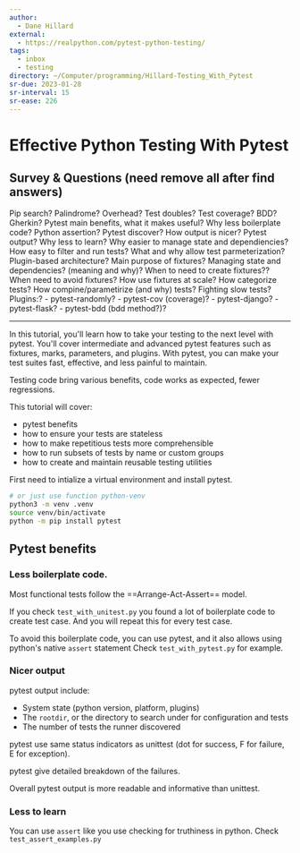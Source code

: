 ```yaml
---
author:
  - Dane Hillard
external:
  - https://realpython.com/pytest-python-testing/
tags:
  - inbox
  - testing
directory: ~/Computer/programming/Hillard-Testing_With_Pytest
sr-due: 2023-01-28
sr-interval: 15
sr-ease: 226
---
```


# Effective Python Testing With Pytest

## Survey & Questions (need remove all after find answers)

Pip search?
Palindrome?
Overhead?
Test doubles?
Test coverage?
BDD?
Gherkin?
Pytest main benefits, what it makes useful?
Why less boilerplate code?
Python assertion?
Pytest discover?
How output is nicer?
Pytest output?
Why less to learn?
Why easier to manage state and dependiencies?
How easy to filter and run tests?
What and why allow test parmeterization?
Plugin-based architecture?
Main purpose of fixtures?
Managing state and dependencies? (meaning and why)?
When to need to create fixtures??
When need to avoid fixtures?
How use fixtures at scale?
How categorize tests?
How compine/parametirize (and why) tests?
Fighting slow tests?
Plugins:?
    - pytest-randomly?
    - pytest-cov (coverage)?
    - pytest-django?
    - pytest-flask?
    - pytest-bdd (bdd method?)?

---

In this tutorial, you'll learn how to take your testing to the next level with
pytest. You'll cover intermediate and advanced pytest features such as fixtures,
marks, parameters, and plugins. With pytest, you can make your test suites fast,
effective, and less painful to maintain.

Testing code bring various benefits, code works as expected, fewer regressions.

This tutorial will cover:
- pytest benefits
- how to ensure your tests are stateless
- how to make repetitious tests more comprehensible
- how to run subsets of tests by name or custom groups
- how to create and maintain reusable testing utilities

First need to intialize a virtual environment and install pytest.

```bash
# or just use function python-venv
python3 -m venv .venv
source venv/bin/activate
python -m pip install pytest
```

## Pytest benefits

### Less boilerplate code.

Most functional tests follow the ==Arrange-Act-Assert== model.

If you check `test_with_unitest.py` you found a lot of boilerplate code to
create test case. And you will repeat this for every test case.

To avoid this boilerplate code, you can use pytest, and it also allows using
python's native `assert` statement
Check `test_with_pytest.py` for example.

### Nicer output

pytest output include:
- System state (python version, platform, plugins)
- The `rootdir`, or the directory to search under for configuration and tests
- The number of tests the runner discovered

pytest use same status indicators as unittest (dot for success, F for failure, E
for exception).

pytest give detailed breakdown of the failures.

Overall pytest output is more readable and informative than unittest.

### Less to learn

You can use `assert` like you use checking for truthiness in python.
Check `test_assert_examples.py`
